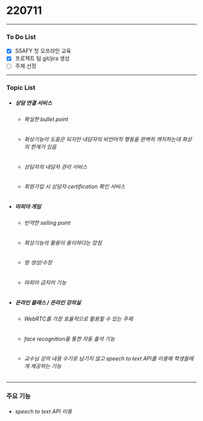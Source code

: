 # 220711
---
### To Do List
- [x] SSAFY 첫 오프라인 교육
- [x] 프로젝트 팀 git/jira 생성
- [ ] 주제 선정
---
### Topic List

+ ##### 상담 연결 서비스
    - ###### 확실한 bullet point
    - ###### 화상기능이 도움은 되지만 내담자의 비언어적 행동을 완벽히 캐치하는데 화상의 한계가 있음
    - ###### 상담자의 내담자 관리 서비스
    - ###### 회원가입 시 상담자 certification 확인 서비스
   
+ ##### 마피아 게임
    - ###### 빈약한 selling point
    - ###### 화상기능의 활용이 용이하다는 장점
    - ###### 방 생성/수정
    - ###### 마피아 금지어 기능

+ ##### 온라인 클래스 / 온라인 강의실
    - ###### WebRTC를 가장 효율적으로 활용할 수 있는 주제
    - ###### face recognition을 통한 자동 출석 기능
    - ###### 교수님 강의 내용 수기로 남기지 않고 speech to text API를 이용해 학생들에게 제공하는 기능
---
### 주요 기능
- ###### speech to text API 이용